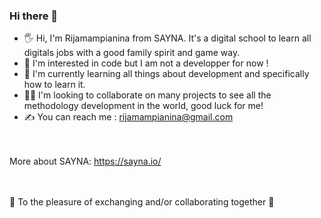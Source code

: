 ### Hi there 👋

- 🖐 Hi, I'm Rijamampianina from SAYNA. It's a digital school to learn all digitals jobs with a good family spirit and game way.
- 👀 I'm interested in code but I am not a developper for now !
- 🧠 I'm currently learning all things about development and specifically how to learn it.
- 👨‍💻 I'm looking to collaborate on many projects to see all the methodology development in the world, good luck for me!
- ✍ You can reach me : rijamampianina@gmail.com

<br><br>
More about SAYNA: https://sayna.io/<br>
<br><br>

🤝 To the pleasure of exchanging and/or collaborating together 🤝
